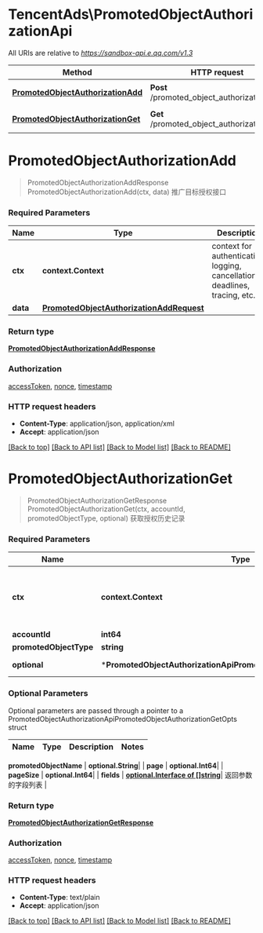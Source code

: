 # TencentAds\PromotedObjectAuthorizationApi

All URIs are relative to *https://sandbox-api.e.qq.com/v1.3*

Method | HTTP request | Description
------------- | ------------- | -------------
[**PromotedObjectAuthorizationAdd**](PromotedObjectAuthorizationApi.md#PromotedObjectAuthorizationAdd) | **Post** /promoted_object_authorization/add | 推广目标授权接口
[**PromotedObjectAuthorizationGet**](PromotedObjectAuthorizationApi.md#PromotedObjectAuthorizationGet) | **Get** /promoted_object_authorization/get | 获取授权历史记录


# **PromotedObjectAuthorizationAdd**
> PromotedObjectAuthorizationAddResponse PromotedObjectAuthorizationAdd(ctx, data)
推广目标授权接口

### Required Parameters

Name | Type | Description  | Notes
------------- | ------------- | ------------- | -------------
 **ctx** | **context.Context** | context for authentication, logging, cancellation, deadlines, tracing, etc.
  **data** | [**PromotedObjectAuthorizationAddRequest**](PromotedObjectAuthorizationAddRequest.md)|  | 

### Return type

[**PromotedObjectAuthorizationAddResponse**](PromotedObjectAuthorizationAddResponse.md)

### Authorization

[accessToken](../README.md#accessToken), [nonce](../README.md#nonce), [timestamp](../README.md#timestamp)

### HTTP request headers

 - **Content-Type**: application/json, application/xml
 - **Accept**: application/json

[[Back to top]](#) [[Back to API list]](../README.md#documentation-for-api-endpoints) [[Back to Model list]](../README.md#documentation-for-models) [[Back to README]](../README.md)

# **PromotedObjectAuthorizationGet**
> PromotedObjectAuthorizationGetResponse PromotedObjectAuthorizationGet(ctx, accountId, promotedObjectType, optional)
获取授权历史记录

### Required Parameters

Name | Type | Description  | Notes
------------- | ------------- | ------------- | -------------
 **ctx** | **context.Context** | context for authentication, logging, cancellation, deadlines, tracing, etc.
  **accountId** | **int64**|  | 
  **promotedObjectType** | **string**|  | 
 **optional** | ***PromotedObjectAuthorizationApiPromotedObjectAuthorizationGetOpts** | optional parameters | nil if no parameters

### Optional Parameters
Optional parameters are passed through a pointer to a PromotedObjectAuthorizationApiPromotedObjectAuthorizationGetOpts struct

Name | Type | Description  | Notes
------------- | ------------- | ------------- | -------------


 **promotedObjectName** | **optional.String**|  | 
 **page** | **optional.Int64**|  | 
 **pageSize** | **optional.Int64**|  | 
 **fields** | [**optional.Interface of []string**](string.md)| 返回参数的字段列表 | 

### Return type

[**PromotedObjectAuthorizationGetResponse**](PromotedObjectAuthorizationGetResponse.md)

### Authorization

[accessToken](../README.md#accessToken), [nonce](../README.md#nonce), [timestamp](../README.md#timestamp)

### HTTP request headers

 - **Content-Type**: text/plain
 - **Accept**: application/json

[[Back to top]](#) [[Back to API list]](../README.md#documentation-for-api-endpoints) [[Back to Model list]](../README.md#documentation-for-models) [[Back to README]](../README.md)

